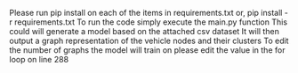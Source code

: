 Please run pip install on each of the items in requirements.txt or, pip install -r requirements.txt
To run the code simply execute the main.py function
This could will generate a model based on the attached csv dataset
It will then output a graph representation of the vehicle nodes and their clusters
To edit the number of graphs the model will train on please edit the value in the for loop on line 288
